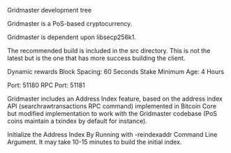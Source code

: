 
Gridmaster development tree

Gridmaster is a PoS-based cryptocurrency.

Gridmaster is dependent upon libsecp256k1.

The recommended build is included in the src directory. This is not the latest but is the one that has more success building the client.

Dynamic rewards
Block Spacing: 60 Seconds
Stake Minimum Age: 4 Hours

Port: 51180
RPC Port: 51181

Gridmaster includes an Address Index feature, based on the address index API (searchrawtransactions RPC command) implemented in Bitcoin Core but modified implementation to work with the Gridmaster codebase (PoS coins maintain a txindex by default for instance).

Initialize the Address Index By Running with -reindexaddr Command Line Argument.  It may take 10-15 minutes to build the initial index.


